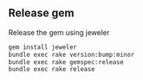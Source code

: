 ## Release gem

Release the gem using jeweler

``` bash
gem install jeweler
bundle exec rake version:bump:minor
bundle exec rake gemspec:release
bundle exec rake release
```
